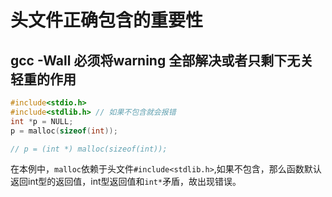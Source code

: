 # 头文件正确包含的重要性

## gcc -Wall 必须将warning 全部解决或者只剩下无关轻重的作用

```c
#include<stdio.h>
#include<stdlib.h> // 如果不包含就会报错
int *p = NULL;
p = malloc(sizeof(int));

// p = (int *) malloc(sizeof(int));
```

在本例中，`malloc`依赖于头文件`#include<stdlib.h>`,如果不包含，那么函数默认返回int型的返回值，int型返回值和`int*`矛盾，故出现错误。
